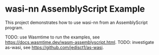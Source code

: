 wasi-nn AssemblyScript Example
==============================

This project demonstrates how to use wasi-nn from an AssemblyScript program. 

TODO: use Wasmtime to run the examples, see https://docs.wasmtime.dev/wasm-assemblyscript.html.
TODO: investigate as-wasi, see https://github.com/jedisct1/as-wasi.
